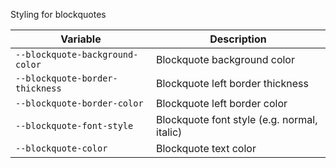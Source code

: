 Styling for blockquotes

| Variable                        | Description                                 |
| ------------------------------- | ------------------------------------------- |
| `--blockquote-background-color` | Blockquote background color                 |
| `--blockquote-border-thickness` | Blockquote left border thickness            |
| `--blockquote-border-color`     | Blockquote left border color                | 
| `--blockquote-font-style`       | Blockquote font style (e.g. normal, italic) |
| `--blockquote-color`            | Blockquote text color                       |

